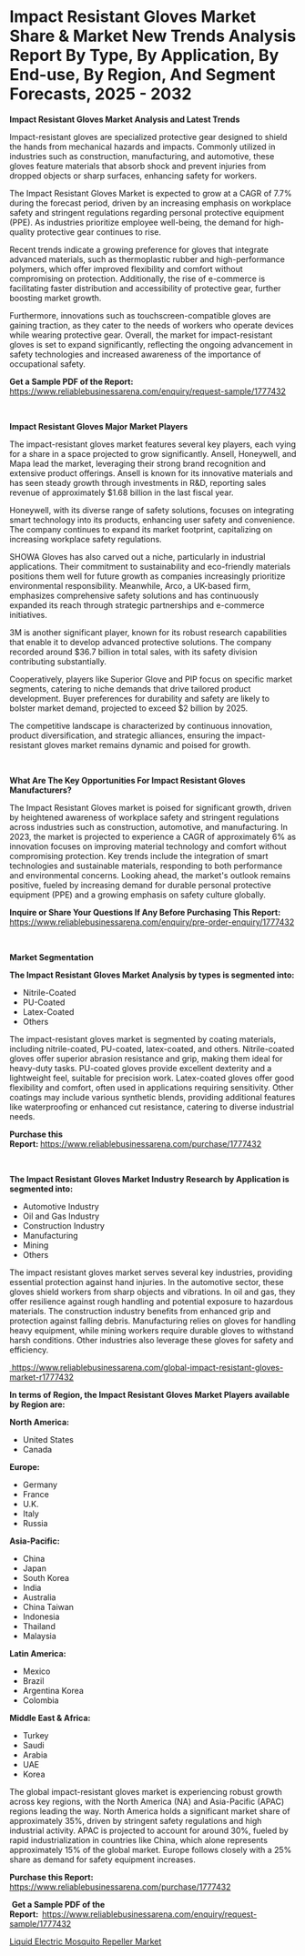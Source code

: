 <p><h1>Impact Resistant Gloves Market Share & Market New Trends Analysis Report By Type, By Application, By End-use, By Region, And Segment Forecasts, 2025 - 2032</h1></p><p><strong>Impact Resistant Gloves Market Analysis and Latest Trends</strong></p>
<p><p>Impact-resistant gloves are specialized protective gear designed to shield the hands from mechanical hazards and impacts. Commonly utilized in industries such as construction, manufacturing, and automotive, these gloves feature materials that absorb shock and prevent injuries from dropped objects or sharp surfaces, enhancing safety for workers.</p><p>The Impact Resistant Gloves Market is expected to grow at a CAGR of 7.7% during the forecast period, driven by an increasing emphasis on workplace safety and stringent regulations regarding personal protective equipment (PPE). As industries prioritize employee well-being, the demand for high-quality protective gear continues to rise. </p><p>Recent trends indicate a growing preference for gloves that integrate advanced materials, such as thermoplastic rubber and high-performance polymers, which offer improved flexibility and comfort without compromising on protection. Additionally, the rise of e-commerce is facilitating faster distribution and accessibility of protective gear, further boosting market growth. </p><p>Furthermore, innovations such as touchscreen-compatible gloves are gaining traction, as they cater to the needs of workers who operate devices while wearing protective gear. Overall, the market for impact-resistant gloves is set to expand significantly, reflecting the ongoing advancement in safety technologies and increased awareness of the importance of occupational safety.</p></p>
<p><strong>Get a Sample PDF of the Report:&nbsp;</strong> <a href="https://www.reliablebusinessarena.com/enquiry/request-sample/1777432?utm_campaign=2231&utm_medium=2&utm_source=Github&utm_content=ia&utm_term=07022025&utm_id=impact-resistant-gloves">https://www.reliablebusinessarena.com/enquiry/request-sample/1777432</a></p>
<p>&nbsp;</p>
<p><strong>Impact Resistant Gloves Major Market Players</strong></p>
<p><p>The impact-resistant gloves market features several key players, each vying for a share in a space projected to grow significantly. Ansell, Honeywell, and Mapa lead the market, leveraging their strong brand recognition and extensive product offerings. Ansell is known for its innovative materials and has seen steady growth through investments in R&D, reporting sales revenue of approximately $1.68 billion in the last fiscal year. </p><p>Honeywell, with its diverse range of safety solutions, focuses on integrating smart technology into its products, enhancing user safety and convenience. The company continues to expand its market footprint, capitalizing on increasing workplace safety regulations.</p><p>SHOWA Gloves has also carved out a niche, particularly in industrial applications. Their commitment to sustainability and eco-friendly materials positions them well for future growth as companies increasingly prioritize environmental responsibility. Meanwhile, Arco, a UK-based firm, emphasizes comprehensive safety solutions and has continuously expanded its reach through strategic partnerships and e-commerce initiatives.</p><p>3M is another significant player, known for its robust research capabilities that enable it to develop advanced protective solutions. The company recorded around $36.7 billion in total sales, with its safety division contributing substantially.</p><p>Cooperatively, players like Superior Glove and PIP focus on specific market segments, catering to niche demands that drive tailored product development. Buyer preferences for durability and safety are likely to bolster market demand, projected to exceed $2 billion by 2025.</p><p>The competitive landscape is characterized by continuous innovation, product diversification, and strategic alliances, ensuring the impact-resistant gloves market remains dynamic and poised for growth.</p></p>
<p>&nbsp;</p>
<p><strong>What Are The Key Opportunities For Impact Resistant Gloves Manufacturers?</strong></p>
<p><p>The Impact Resistant Gloves market is poised for significant growth, driven by heightened awareness of workplace safety and stringent regulations across industries such as construction, automotive, and manufacturing. In 2023, the market is projected to experience a CAGR of approximately 6% as innovation focuses on improving material technology and comfort without compromising protection. Key trends include the integration of smart technologies and sustainable materials, responding to both performance and environmental concerns. Looking ahead, the market's outlook remains positive, fueled by increasing demand for durable personal protective equipment (PPE) and a growing emphasis on safety culture globally.</p></p>
<p><strong>Inquire or Share Your Questions If Any Before Purchasing This Report:</strong> <a href="https://www.reliablebusinessarena.com/enquiry/pre-order-enquiry/1777432?utm_campaign=2231&utm_medium=2&utm_source=Github&utm_content=ia&utm_term=07022025&utm_id=impact-resistant-gloves">https://www.reliablebusinessarena.com/enquiry/pre-order-enquiry/1777432</a></p>
<p>&nbsp;</p>
<p><strong>Market Segmentation</strong></p>
<p><strong>The Impact Resistant Gloves Market Analysis by types is segmented into:</strong></p>
<p><ul><li>Nitrile-Coated</li><li>PU-Coated</li><li>Latex-Coated</li><li>Others</li></ul></p>
<p><p>The impact-resistant gloves market is segmented by coating materials, including nitrile-coated, PU-coated, latex-coated, and others. Nitrile-coated gloves offer superior abrasion resistance and grip, making them ideal for heavy-duty tasks. PU-coated gloves provide excellent dexterity and a lightweight feel, suitable for precision work. Latex-coated gloves offer good flexibility and comfort, often used in applications requiring sensitivity. Other coatings may include various synthetic blends, providing additional features like waterproofing or enhanced cut resistance, catering to diverse industrial needs.</p></p>
<p><strong>Purchase this Report:&nbsp;</strong><a href="https://www.reliablebusinessarena.com/purchase/1777432?utm_campaign=2231&utm_medium=2&utm_source=Github&utm_content=ia&utm_term=07022025&utm_id=impact-resistant-gloves">https://www.reliablebusinessarena.com/purchase/1777432</a></p>
<p>&nbsp;</p>
<p><strong>The Impact Resistant Gloves Market Industry Research by Application is segmented into:</strong></p>
<p><ul><li>Automotive Industry</li><li>Oil and Gas Industry</li><li>Construction Industry</li><li>Manufacturing</li><li>Mining</li><li>Others</li></ul></p>
<p><p>The impact resistant gloves market serves several key industries, providing essential protection against hand injuries. In the automotive sector, these gloves shield workers from sharp objects and vibrations. In oil and gas, they offer resilience against rough handling and potential exposure to hazardous materials. The construction industry benefits from enhanced grip and protection against falling debris. Manufacturing relies on gloves for handling heavy equipment, while mining workers require durable gloves to withstand harsh conditions. Other industries also leverage these gloves for safety and efficiency.</p></p>
<p><a href="https://www.reliablebusinessarena.com/global-impact-resistant-gloves-market-r1777432?utm_campaign=2231&utm_medium=2&utm_source=Github&utm_content=ia&utm_term=07022025&utm_id=impact-resistant-gloves">&nbsp;https://www.reliablebusinessarena.com/global-impact-resistant-gloves-market-r1777432</a></p>
<p><strong>In terms of Region, the Impact Resistant Gloves Market Players available by Region are:</strong></p>
<p>
    <p> <strong> North America: </strong>
        <ul>
            <li>United States</li>
            <li>Canada</li>
        </ul>
        </p> 
    <p> <strong> Europe: </strong>
        <ul>
            <li>Germany</li>
            <li>France</li>
            <li>U.K.</li>
            <li>Italy</li>
            <li>Russia</li>
        </ul>
        </p> 
    <p> <strong> Asia-Pacific: </strong>
        <ul>
            <li>China</li>
            <li>Japan</li>
            <li>South Korea</li>
            <li>India</li>
            <li>Australia</li>
            <li>China Taiwan</li>
            <li>Indonesia</li>
            <li>Thailand</li>
            <li>Malaysia</li>
        </ul>
        </p> 
    <p> <strong> Latin America: </strong>
        <ul>
            <li>Mexico</li>
            <li>Brazil</li>
            <li>Argentina Korea</li>
            <li>Colombia</li>
        </ul>
        </p> 
    <p> <strong> Middle East & Africa: </strong>
        <ul>
            <li>Turkey</li>
            <li>Saudi</li>
            <li>Arabia</li>
            <li>UAE</li>
            <li>Korea</li>
        </ul>
    </p>
    </p>
<p><p>The global impact-resistant gloves market is experiencing robust growth across key regions, with the North America (NA) and Asia-Pacific (APAC) regions leading the way. North America holds a significant market share of approximately 35%, driven by stringent safety regulations and high industrial activity. APAC is projected to account for around 30%, fueled by rapid industrialization in countries like China, which alone represents approximately 15% of the global market. Europe follows closely with a 25% share as demand for safety equipment increases.</p></p>
<p><strong>Purchase this Report: </strong><a href="https://www.reliablebusinessarena.com/purchase/1777432?utm_campaign=2231&utm_medium=2&utm_source=Github&utm_content=ia&utm_term=07022025&utm_id=impact-resistant-gloves">https://www.reliablebusinessarena.com/purchase/1777432</a></p>
<p>&nbsp;<strong>Get a Sample PDF of the Report:&nbsp;&nbsp;</strong><a href="https://www.reliablebusinessarena.com/enquiry/request-sample/1777432?utm_campaign=2231&utm_medium=2&utm_source=Github&utm_content=ia&utm_term=07022025&utm_id=impact-resistant-gloves">https://www.reliablebusinessarena.com/enquiry/request-sample/1777432</a></p>
<p><strong></strong></p>
<p><p><a href="https://github.com/ParvinKhatun77/Market-Research-Report-List-1/blob/main/liquid-electric-mosquito-repeller-market.md?utm_campaign=2231&utm_medium=2&utm_source=Github&utm_content=ia&utm_term=07022025&utm_id=impact-resistant-gloves">Liquid Electric Mosquito Repeller Market</a></p></p>